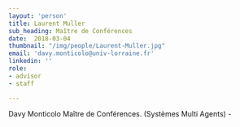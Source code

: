 ```yaml
---
layout: 'person'
title: Laurent Muller
sub_heading: Maître de Conférences
date:  2018-03-04
thumbnail: "/img/people/Laurent-Muller.jpg"
email: 'davy.monticolo@univ-lorraine.fr'
linkedin: ''
role:
- advisor
- staff

---
```


Davy Monticolo
Maître de Conférences. (Systèmes Multi Agents) - 